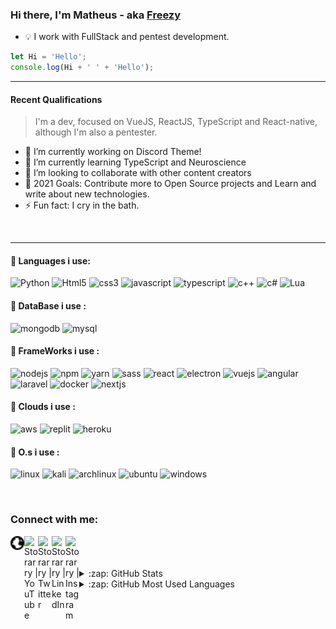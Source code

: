 ### Hi there, I'm Matheus - aka [Freezy](http://www.freezy.space/)


- :bulb: I work with FullStack and pentest development.

```js
let Hi = 'Hello';
console.log(Hi + ' ' + 'Hello');
```

---

#### Recent Qualifications

> I'm a dev, focused on VueJS, ReactJS, TypeScript and React-native, although I'm also a pentester.

- 🔭 I’m currently working on Discord Theme!
- 🌱 I’m currently learning TypeScript and Neuroscience
- 👯 I’m looking to collaborate with other content creators
- 🥅 2021 Goals: Contribute more to Open Source projects and Learn and write about new technologies.
- ⚡ Fun fact: I cry in the bath.

<br>

---

#### :electric_plug: Languages i use:
![Python](https://img.shields.io/badge/Python-FFD43B?style=for-the-badge&logo=python&logoColor=darkgreen)
![Html5](https://img.shields.io/badge/HTML5-E34F26?style=for-the-badge&logo=html5&logoColor=white)
![css3](https://img.shields.io/badge/CSS3-1572B6?style=for-the-badge&logo=css3&logoColor=white)
![javascript](https://img.shields.io/badge/JavaScript-F7DF1E?style=for-the-badge&logo=javascript&logoColor=black)
![typescript](https://img.shields.io/badge/TypeScript-007ACC?style=for-the-badge&logo=typescript&logoColor=white)
![c++](https://img.shields.io/badge/C%2B%2B-00599C?style=for-the-badge&logo=c%2B%2B&logoColor=white)
![c#](https://img.shields.io/badge/C%23-239120?style=for-the-badge&logo=c-sharp&logoColor=white)
![Lua](https://img.shields.io/badge/Lua-2C2D72?style=for-the-badge&logo=lua&logoColor=white)


#### :electric_plug: DataBase i use : 
![mongodb](https://img.shields.io/badge/MongoDB-4EA94B?style=for-the-badge&logo=mongodb&logoColor=white)
![mysql](https://img.shields.io/badge/MySQL-00000F?style=for-the-badge&logo=mysql&logoColor=white)

#### :electric_plug: FrameWorks i use : 
![nodejs](https://img.shields.io/badge/Node.js-339933?style=for-the-badge&logo=nodedotjs&logoColor=white)
![npm](https://img.shields.io/badge/npm-CB3837?style=for-the-badge&logo=npm&logoColor=white)
![yarn](https://img.shields.io/badge/Yarn-2C8EBB?style=for-the-badge&logo=yarn&logoColor=white)
![sass](https://img.shields.io/badge/Sass-CC6699?style=for-the-badge&logo=sass&logoColor=white)
![react](https://img.shields.io/badge/React-20232A?style=for-the-badge&logo=react&logoColor=61DAFB)
![electron](https://img.shields.io/badge/Electron-2B2E3A?style=for-the-badge&logo=electron&logoColor=9FEAF9)
![vuejs](https://img.shields.io/badge/Vue.js-35495E?style=for-the-badge&logo=vuedotjs&logoColor=4FC08D)
![angular](https://img.shields.io/badge/Angular-DD0031?style=for-the-badge&logo=angular&logoColor=white)
![laravel](https://img.shields.io/badge/Laravel-FF2D20?style=for-the-badge&logo=laravel&logoColor=white)
![docker](https://img.shields.io/badge/Docker-2CA5E0?style=for-the-badge&logo=docker&logoColor=white)
![nextjs](https://img.shields.io/badge/next.js-000000?style=for-the-badge&logo=nextdotjs&logoColor=white)

#### :electric_plug: Clouds i use : 
![aws](https://img.shields.io/badge/Amazon_AWS-232F3E?style=for-the-badge&logo=amazon-aws&logoColor=white)
![replit](https://img.shields.io/badge/replit-667881?style=for-the-badge&logo=replit&logoColor=white)
![heroku](https://img.shields.io/badge/Heroku-430098?style=for-the-badge&logo=heroku&logoColor=white)

#### :electric_plug: O.s i use : 

![linux](https://img.shields.io/badge/Linux-FCC624?style=for-the-badge&logo=linux&logoColor=black)
![kali](https://img.shields.io/badge/Kali_Linux-557C94?style=for-the-badge&logo=kali-linux&logoColor=white)
![archlinux](https://img.shields.io/badge/Arch_Linux-1793D1?style=for-the-badge&logo=arch-linux&logoColor=white)
![ubuntu](https://img.shields.io/badge/Ubuntu-E95420?style=for-the-badge&logo=ubuntu&logoColor=white)
![windows](https://img.shields.io/badge/Windows-0078D6?style=for-the-badge&logo=windows&logoColor=white)

<br>

### Connect with me:


[<img align="left" alt="starrymoon" width="22px" src="https://raw.githubusercontent.com/iconic/open-iconic/master/svg/globe.svg" />][website]
[<img align="left" alt="Storarry | YouTube" width="22px" src="https://cdn.jsdelivr.net/npm/simple-icons@v3/icons/youtube.svg" />][youtube]
[<img align="left" alt="Storarry | Twitter" width="22px" src="https://cdn.jsdelivr.net/npm/simple-icons@v3/icons/twitter.svg" />][twitter]
[<img align="left" alt="Storarry | LinkedIn" width="22px" src="https://cdn.jsdelivr.net/npm/simple-icons@v3/icons/linkedin.svg" />][linkedin]
[<img align="left" alt="Storarry | Instagram" width="22px" src="https://cdn.jsdelivr.net/npm/simple-icons@v3/icons/instagram.svg" />][instagram]

<br>
<br>
<br>

<details>
  <summary>:zap: GitHub Stats</summary>
<p align="center">
  <img src="https://github-readme-stats.vercel.app/api?username=freezywt&show_icons=true">
</p>
</details>

<details>
  <summary>:zap: GitHub Most Used Languages</summary>
<p align="center">
  <img src="https://github-readme-stats.vercel.app/api/top-langs/?username=freezywt&hide=batchfile" />
</p>
</details>


[website]: http://www.starrymoon.space/
[course]: http://www.starrymoon.space/
[twitter]: https://twitter.com/storarry
[youtube]: https://www.youtube.com/channel/UCD-uNGjXawj6ipDoXd9NfnQ
[instagram]: https://instagram.com/kkkjmathh
[linkedin]: https://www.linkedin.com/in/matheus-fernandes-1890a1219/
